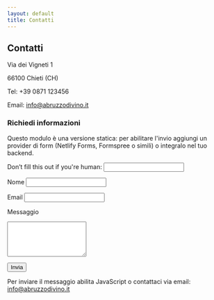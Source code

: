 ```yaml
---
layout: default
title: Contatti
---
```


## Contatti

Via dei Vigneti 1

66100 Chieti (CH)

Tel: +39 0871 123456

Email: info@abruzzodivino.it

### Richiedi informazioni

Questo modulo è una versione statica: per abilitare l'invio aggiungi un provider di form (Netlify Forms, Formspree o simili) o integralo nel tuo backend.

<form name="contact" method="POST" data-netlify="true" netlify-honeypot="bot-field" class="contact-form">
  <input type="hidden" name="form-name" value="contact">
  <p class="hidden"><label>Don’t fill this out if you're human: <input name="bot-field"></label></p>

  <label for="name">Nome</label>
  <input id="name" name="name" type="text" required>

  <label for="email">Email</label>
  <input id="email" name="email" type="email" required>

  <label for="message">Messaggio</label>
  <textarea id="message" name="message" rows="5" required></textarea>

  <button class="btn btn--primary" type="submit">Invia</button>

  <noscript>
    <p>Per inviare il messaggio abilita JavaScript o contattaci via email: <a href="mailto:info@abruzzodivino.it">info@abruzzodivino.it</a></p>
  </noscript>
</form>
